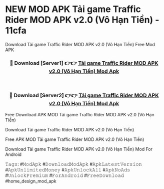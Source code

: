 # NEW MOD APK Tải game Traffic Rider MOD APK v2.0 (Vô Hạn Tiền) - 11cfa
Download Tải game Traffic Rider MOD APK v2.0 (Vô Hạn Tiền) Free Mod APK

<div align="center">
<h3>🔴 Download [Server1] 👉👉 <a href="https://apk-comot.site?title=Tải_game_Traffic_Rider_MOD_APK_v2.0_(Vô_Hạn_Tiền)">Tải game Traffic Rider MOD APK v2.0 (Vô Hạn Tiền) Mod Apk</a></h3><br>

<h3>🔴 Download [Server2] 👉👉 <a href="https://apk-comot.site?title=Tải_game_Traffic_Rider_MOD_APK_v2.0_(Vô_Hạn_Tiền)">Tải game Traffic Rider MOD APK v2.0 (Vô Hạn Tiền) Mod Apk</a></h3>
</div>


Free Download APK MOD Tải game Traffic Rider MOD APK v2.0 (Vô Hạn Tiền)

Download Tải game Traffic Rider MOD APK v2.0 (Vô Hạn Tiền) 

Free APK MOD Tải game Traffic Rider MOD APK v2.0 (Vô Hạn Tiền) 

Download Tải game Traffic Rider MOD APK v2.0 (Vô Hạn Tiền) Mod For Android

𝚃𝚊𝚐𝚜: #𝙼𝚘𝚍𝙰𝚙𝚔 #𝙳𝚘𝚠𝚗𝚕𝚘𝚊𝚍𝙼𝚘𝚍𝙰𝚙𝚔 #𝙰𝚙𝚔𝙻𝚊𝚝𝚎𝚜𝚝𝚅𝚎𝚛𝚜𝚒𝚘𝚗 #𝙰𝚙𝚔𝚄𝚗𝚕𝚒𝚖𝚒𝚝𝚎𝚍𝙼𝚘𝚗𝚎𝚢 #𝙰𝚙𝚔𝚄𝚗𝚕𝚘𝚌𝚔𝙰𝚕𝚕 #𝙰𝚙𝚔𝙽𝚘𝙰𝚍𝚜 #𝚄𝚗𝚕𝚘𝚌𝚔𝙿𝚛𝚎𝚖𝚒𝚞𝚖 #𝙵𝚘𝚛𝙰𝚗𝚍𝚛𝚘𝚒𝚍 #𝙵𝚛𝚎𝚎𝙳𝚘𝚠𝚗𝚕𝚘𝚊𝚍 #home_design_mod_apk